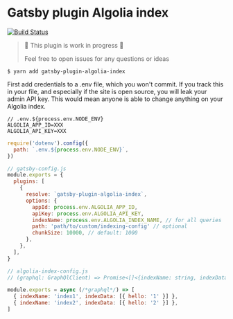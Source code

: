 # Gatsby plugin Algolia index

[![Build Status](https://travis-ci.org/kdichev/gatsby-plugin-algolia-index.svg?branch=master)](https://travis-ci.org/kdichev/gatsby-plugin-algolia-index)

> 🚧 This plugin is work in progress 🚧
>
> Feel free to open issues for any questions or ideas

```shell
$ yarn add gatsby-plugin-algolia-index
```

First add credentials to a .env file, which you won't commit. If you track this in your file, and especially if the site is open source, you will leak your admin API key. This would mean anyone is able to change anything on your Algolia index.

```
// .env.${process.env.NODE_ENV}
ALGOLIA_APP_ID=XXX
ALGOLIA_API_KEY=XXX
```

```js
require('dotenv').config({
  path: `.env.${process.env.NODE_ENV}`,
})

// gatsby-config.js
module.exports = {
  plugins: [
    {
      resolve: `gatsby-plugin-algolia-index`,
      options: {
        appId: process.env.ALGOLIA_APP_ID,
        apiKey: process.env.ALGOLIA_API_KEY,
        indexName: process.env.ALGOLIA_INDEX_NAME, // for all queries
        path: 'path/to/custom/indexing-config' // optional
        chunkSize: 10000, // default: 1000
      },
    },
  ],
}

// algolia-index-config.js
// (graphql: GraphQlClient) => Promise<[]<{indexName: string, indexData: []<any>}>>

module.exports = async (/*graphql*/) => [
  { indexName: 'index1', indexData: [{ hello: '1' }] },
  { indexName: 'index2', indexData: [{ hello: '2' }] },
]
```
